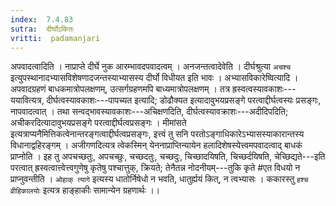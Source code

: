 ```yaml
---
index:  7.4.83
sutra:  दीर्घोऽकितः
vritti:  padamanjari
---
```


अपवादत्वादिति । नाप्राप्ते दीर्घे नुक आरम्भावदपवादत्वम् । अनजन्तत्वादेवेति । दीर्घश्रुत्या `अचश्च` इत्युपस्थानादभ्यासविशेषणादजन्तस्याभ्यासस्य दीर्घो विधीयत इति भावः । अभ्यासविकारेष्वित्यादि । अपवादग्रहणं बाधकमात्रोपलक्षणम्, उत्सर्गग्रहणमपि बाध्यमात्रोपलक्षणम् । तत्र ह्रस्वत्वस्यावकाशः---ययावित्यत्र, दीर्घत्वस्यावकाशः---पापच्यत इत्यादि; डोढौक्यत इत्यादावुभयप्रसङ्गे परत्वाद्दीर्घत्वस्यः प्रसङ्गः, नापवादत्वात् । तथा सन्वद्भावस्यावकाशः---अचिक्षणदिति, दीर्घत्वस्यावक्राशः---अदीदिपदिति; अचीकरदित्यादावुभयप्रसङ्गे परत्वाद्दीर्घत्वप्रसङ्गः । मीमांसते इत्यत्राप्यनैमित्तिकत्वेनान्तरङ्गत्वाद्दीर्घत्वप्रसङ्गः, इत्त्वं तु सनि परतोऽङ्गाधिकारेऽभ्यासस्याकारान्तस्य विधानाद्वहिरङ्गम् । अजीगणदित्यत्र त्वेकस्मिन् येननाप्राप्तिन्यायेन हलादिशेषस्येत्त्वमपवादत्वाद् बाधकं प्राप्नोति । इह तु अपचच्छतुः, अपचच्छुः, चच्छदतुः, चच्छदुः, चिच्छादयिषति, चिच्छर्दयिषति, चेच्छिद्यते---इति परत्वात् ह्रस्वत्वात्त्वेत्त्वगुणेषु कृतेषु पश्चात्तुक्, क्रियते; तेनैतन्न नोदनीयम्---तुकि कृते #एत विधयो न प्राप्नुवन्तीति । `ओहाक् त्यागे` इत्यस्य धातोर्निषेधो न भवति, धातुर्ह्ययं कित्, न त्वभ्यासः । ककारस्तु `हश्च व्रीहिकालयोः` इत्यत्र हाङ्हाकीः सामान्येन ग्रहणार्थः ।।
